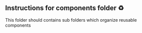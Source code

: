 ## Instructions for components folder ♻️

This folder should contains sub folders which organize reusable components
